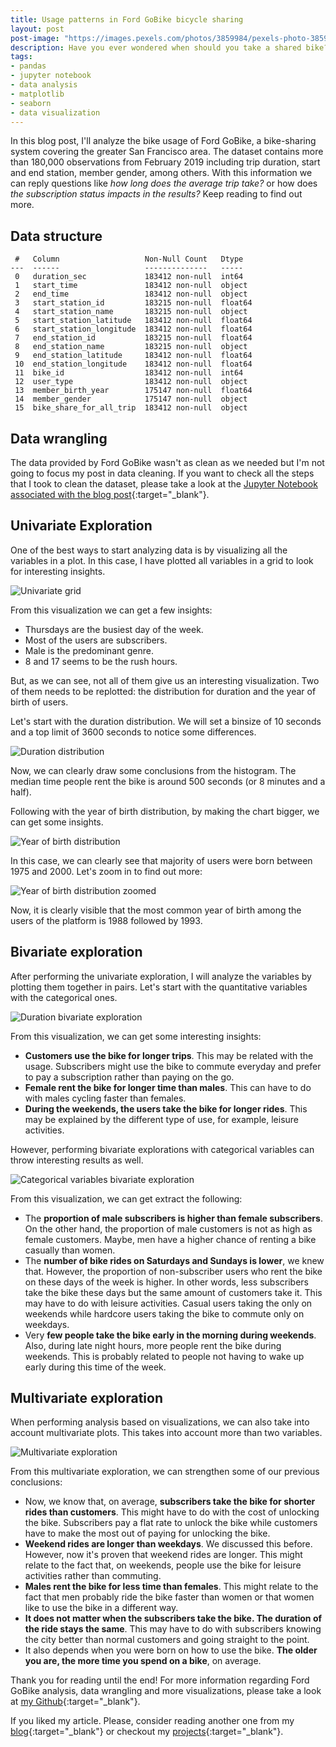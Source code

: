 ```yaml
---
title: Usage patterns in Ford GoBike bicycle sharing
layout: post
post-image: "https://images.pexels.com/photos/3859984/pexels-photo-3859984.jpeg?auto=compress&cs=tinysrgb&dpr=2&h=720&w=1280"
description: Have you ever wondered when should you take a shared bike? When are the busiest hours? In this post, you may find useful information regarding that matter.
tags:
- pandas
- jupyter notebook
- data analysis
- matplotlib
- seaborn
- data visualization
---
```


In this blog post, I'll analyze the bike usage of Ford GoBike, a bike-sharing system covering the greater San Francisco area. The dataset contains more than 180,000 observations from February 2019 including trip duration, start and end station, member gender, among others. With this information we can reply questions like _how long does the average trip take?_ or how does _the subscription status impacts in the results?_ Keep reading to find out more.

## Data structure

```text
 #   Column                   Non-Null Count   Dtype  
---  ------                   --------------   -----  
 0   duration_sec             183412 non-null  int64  
 1   start_time               183412 non-null  object 
 2   end_time                 183412 non-null  object 
 3   start_station_id         183215 non-null  float64
 4   start_station_name       183215 non-null  object 
 5   start_station_latitude   183412 non-null  float64
 6   start_station_longitude  183412 non-null  float64
 7   end_station_id           183215 non-null  float64
 8   end_station_name         183215 non-null  object 
 9   end_station_latitude     183412 non-null  float64
 10  end_station_longitude    183412 non-null  float64
 11  bike_id                  183412 non-null  int64  
 12  user_type                183412 non-null  object 
 13  member_birth_year        175147 non-null  float64
 14  member_gender            175147 non-null  object 
 15  bike_share_for_all_trip  183412 non-null  object
 ```

## Data wrangling

The data provided by Ford GoBike wasn't as clean as we needed but I'm not going to focus my post in data cleaning. If you want to check all the steps that I took to clean the dataset, please take a look at the [Jupyter Notebook associated with the blog post](https://github.com/aingelmo/portfolio/blob/main/Udacity/Project_5_Communicate-Data-Findings/exploration_template.ipynb){:target="_blank"}.

## Univariate Exploration

One of the best ways to start analyzing data is by visualizing all the variables in a plot. In this case, I have plotted all variables in a grid to look for interesting insights.

![Univariate grid](/assets/images/FordGoBike/univariate-grid.png)

From this visualization we can get a few insights:

* Thursdays are the busiest day of the week.
* Most of the users are subscribers.
* Male is the predominant genre.
* 8 and 17 seems to be the rush hours.

But, as we can see, not all of them give us an interesting visualization. Two of them needs to be replotted: the distribution for duration and the year of birth of users.

Let's start with the duration distribution. We will set a binsize of 10 seconds and a top limit of 3600 seconds to notice some differences.

![Duration distribution](/assets/images/FordGoBike/duration-dist.png)

Now, we can clearly draw some conclusions from the histogram. The median time people rent the bike is around 500 seconds (or 8 minutes and a half).

Following with the year of birth distribution, by making the chart bigger, we can get some insights.

![Year of birth distribution](/assets/images/FordGoBike/birthday-dist.png)

In this case, we can clearly see that majority of users were born between 1975 and 2000. Let's zoom in to find out more:

![Year of birth distribution zoomed](/assets/images/FordGoBike/birthday-dist-zoomed.png)

Now, it is clearly visible that the most common year of birth among the users of the platform is 1988 followed by 1993.

## Bivariate exploration

After performing the univariate exploration, I will analyze the variables by plotting them together in pairs. Let's start with the quantitative variables with the categorical ones.

![Duration bivariate exploration](/assets/images/FordGoBike/duration-bivariate.png)

From this visualization, we can get some interesting insights:

* **Customers use the bike for longer trips**. This may be related with the usage. Subscribers might use the bike to commute everyday and prefer to pay a subscription rather than paying on the go.
* **Female rent the bike for longer time than males**. This can have to do with males cycling faster than females.
* **During the weekends, the users take the bike for longer rides**. This may be explained by the different type of use, for example, leisure activities.

However, performing bivariate explorations with categorical variables can throw interesting results as well.

![Categorical variables bivariate exploration](/assets/images/FordGoBike/cat-bivariate.png)

From this visualization, we can get extract the following:

* The **proportion of male subscribers is higher than female subscribers**. On the other hand, the proportion of male customers is not as high as female customers. Maybe, men have a higher chance of renting a bike casually than women.
* The **number of bike rides on Saturdays and Sundays is lower**, we knew that. However, the proportion of non-subscriber users who rent the bike on these days of the week is higher. In other words, less subscribers take the bike these days but the same amount of customers take it. This may have to do with leisure activities. Casual users taking the only on weekends while hardcore users taking the bike to commute only on weekdays.
* Very **few people take the bike early in the morning during weekends**. Also, during late night hours, more people rent the bike during weekends. This is probably related to people not having to wake up early during this time of the week.

## Multivariate exploration

When performing analysis based on visualizations, we can also take into account multivariate plots. This takes into account more than two variables.

![Multivariate exploration](/assets/images/FordGoBike/multivariate.png)

From this multivariate exploration, we can strengthen some of our previous conclusions:

* Now, we know that, on average, **subscribers take the bike for shorter rides than customers**. This might have to do with the cost of unlocking the bike. Subscribers pay a flat rate to unlock the bike while customers have to make the most out of paying for unlocking the bike.
* **Weekend rides are longer than weekdays**. We discussed this before. However, now it's proven that weekend rides are longer. This might relate to the fact that, on weekends, people use the bike for leisure activities rather than commuting.
* **Males rent the bike for less time than females**. This might relate to the fact that men probably ride the bike faster than women or that women like to use the bike in a different way.
* **It does not matter when the subscribers take the bike. The duration of the ride stays the same**. This may have to do with subscribers knowing the city better than normal customers and going straight to the point.
* It also depends when you were born on how to use the bike. **The older you are, the more time you spend on a bike**, on average.

Thank you for reading until the end! For more information regarding Ford GoBike analysis, data wrangling and more visualizations, please take a look at [my Github](https://github.com/aingelmo/portfolio/blob/main/Udacity/Project_5_Communicate-Data-Findings/exploration_template.ipynb){:target="_blank"}.

If you liked my article. Please, consider reading another one from my [blog](https://aingelmo.github.io/blog){:target="_blank"} or checkout my [projects](https://aingelmo.github.io/project){:target="_blank"}.
